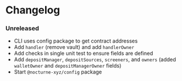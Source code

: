 # Changelog

### Unreleased

- CLI uses config package to get contract addresses
- Add `handler` (remove vault) and add `handlerOwner`
- Add checks in single unit test to ensure fields are defined
- Add `depositManager`, `depositSources`, `screeners`, and `owners` (added `walletOwner` and `depositManagerOwner` fields)
- Start `@nocturne-xyz/config` package
